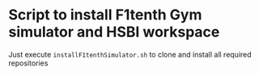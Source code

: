 # Script to install F1tenth Gym simulator and HSBI workspace


Just execute `installF1tenthSimulator.sh` to clone and install all required repositories
